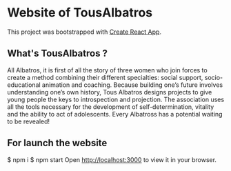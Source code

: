 # Website of TousAlbatros

This project was bootstrapped with [Create React App](https://github.com/facebook/create-react-app).

## What's TousAlbatros ?

All Albatros, it is first of all the story of three women who join forces to create a method combining their different specialties: social support, socio-educational animation and coaching. Because building one’s future involves understanding one’s own history, Tous Albatros designs projects to give young people the keys to introspection and projection. The association uses all the tools necessary for the development of self-determination, vitality and the ability to act of adolescents. Every Albatross has a potential waiting to be revealed!

## For launch the website

$ npm i
$ npm start
Open [http://localhost:3000](http://localhost:3000) to view it in your browser.
